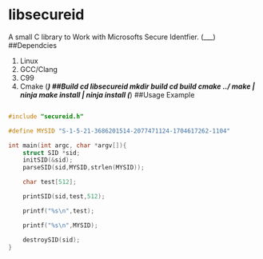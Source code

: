 # libsecureid

A small C library to Work with Microsofts Secure Identfier.
(___)
##Dependcies
1. Linux
2. GCC/Clang
3. C99
4. Cmake
(___)
##Build
cd libsecureid
mkdir build
cd build
cmake ../
make | ninja
make install | ninja install
(___)
##Usage Example

```C

#include "secureid.h"

#define MYSID "S-1-5-21-3686201514-2077471124-1704617262-1104"

int main(int argc, char *argv[]){
    struct SID *sid;
    initSID(&sid);
    parseSID(sid,MYSID,strlen(MYSID));

    char test[512];

    printSID(sid,test,512);

    printf("%s\n",test);

    printf("%s\n",MYSID);

    destroySID(sid);
}

```
